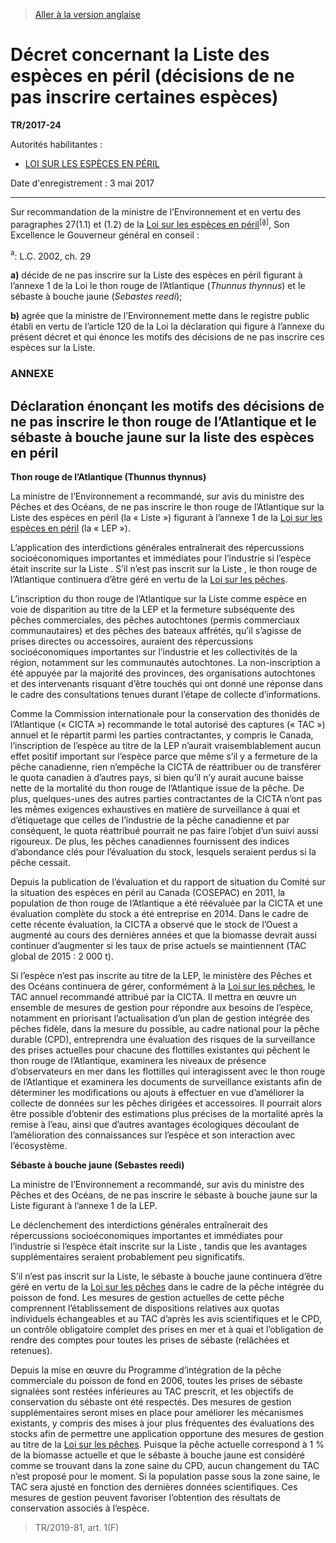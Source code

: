 > [Aller à la version anglaise](/en/Regulations/Statutory%20Instruments/2017/24.md)

# Décret concernant la Liste des espèces en péril (décisions de ne pas inscrire certaines espèces)

**TR/2017-24**

Autorités habilitantes : 
- [LOI SUR LES ESPÈCES EN PÉRIL](/fr/Lois/Lois%20du%20Canada/2002/ch.%2029.md)

Date d'enregistrement : 3 mai 2017

----------

Sur recommandation de la ministre de l’Environnement et en vertu des paragraphes 27(1.1) et (1.2) de la [Loi sur les espèces en péril](/fr/Lois/Lois%20du%20Canada/2002/ch.%2029.md)<sup><a href='#nbp_81000-2-E-RenvoiEvaluation_hq_13194'>[a]</a></sup>, Son Excellence le Gouverneur général en conseil :

<a name='nbp_81000-2-E-RenvoiEvaluation_hq_13194'><sup>a</sup></a>: L.C. 2002, ch. 29<br />

**a)** décide de ne pas inscrire sur la Liste des espèces en péril figurant à l’annexe 1 de la Loi le thon rouge de l’Atlantique (*Thunnus thynnus*) et le sébaste à bouche jaune (*Sebastes reedi*);



**b)** agrée que la ministre de l’Environnement mette dans le registre public établi en vertu de l’article 120 de la Loi la déclaration qui figure à l’annexe du présent décret et qui énonce les motifs des décisions de ne pas inscrire ces espèces sur la Liste.






### **ANNEXE** 
## Déclaration énonçant les motifs des décisions de ne pas inscrire le thon rouge de l’Atlantique et le sébaste à bouche jaune sur la liste des espèces en péril
**Thon rouge de l’Atlantique (Thunnus thynnus)**

La ministre de l’Environnement a recommandé, sur avis du ministre des Pêches et des Océans, de ne pas inscrire le thon rouge de l’Atlantique sur la Liste des espèces en péril (la « Liste ») figurant à l’annexe 1 de la [Loi sur les espèces en péril](/fr/Lois/Lois%20du%20Canada/2002/ch.%2029.md) (la « LEP »).



L’application des interdictions générales entraînerait des répercussions socioéconomiques importantes et immédiates pour l’industrie si l’espèce était inscrite sur la Liste . S’il n’est pas inscrit sur la Liste , le thon rouge de l’Atlantique continuera d’être géré en vertu de la [Loi sur les pêches](/fr/Lois/Lois%20révisées%20du%20Canada/F/F-14.md).



L’inscription du thon rouge de l’Atlantique sur la Liste comme espèce en voie de disparition au titre de la LEP et la fermeture subséquente des pêches commerciales, des pêches autochtones (permis commerciaux communautaires) et des pêches des bateaux affrétés, qu’il s’agisse de prises directes ou accessoires, auraient des répercussions socioéconomiques importantes sur l’industrie et les collectivités de la région, notamment sur les communautés autochtones. La non-inscription a été appuyée par la majorité des provinces, des organisations autochtones et des intervenants risquant d’être touchés qui ont donné une réponse dans le cadre des consultations tenues durant l’étape de collecte d’informations.



Comme la Commission internationale pour la conservation des thonidés de l’Atlantique (« CICTA ») recommande le total autorisé des captures (« TAC ») annuel et le répartit parmi les parties contractantes, y compris le Canada, l’inscription de l’espèce au titre de la LEP n’aurait vraisemblablement aucun effet positif important sur l’espèce parce que même s’il y a fermeture de la pêche canadienne, rien n’empêche la CICTA de réattribuer ou de transférer le quota canadien à d’autres pays, si bien qu’il n’y aurait aucune baisse nette de la mortalité du thon rouge de l’Atlantique issue de la pêche. De plus, quelques-unes des autres parties contractantes de la CICTA n’ont pas les mêmes exigences exhaustives en matière de surveillance à quai et d’étiquetage que celles de l’industrie de la pêche canadienne et par conséquent, le quota réattribué pourrait ne pas faire l’objet d’un suivi aussi rigoureux. De plus, les pêches canadiennes fournissent des indices d’abondance clés pour l’évaluation du stock, lesquels seraient perdus si la pêche cessait.



Depuis la publication de l’évaluation et du rapport de situation du Comité sur la situation des espèces en péril au Canada (COSEPAC) en 2011, la population de thon rouge de l’Atlantique a été réévaluée par la CICTA et une évaluation complète du stock a été entreprise en 2014. Dans le cadre de cette récente évaluation, la CICTA a observé que le stock de l’Ouest a augmenté au cours des dernières années et que la biomasse devrait aussi continuer d’augmenter si les taux de prise actuels se maintiennent (TAC global de 2015 : 2 000 t).



Si l’espèce n’est pas inscrite au titre de la LEP, le ministère des Pêches et des Océans continuera de gérer, conformément à la [Loi sur les pêches](/fr/Lois/Lois%20révisées%20du%20Canada/F/F-14.md), le TAC annuel recommandé attribué par la CICTA. Il mettra en œuvre un ensemble de mesures de gestion pour répondre aux besoins de l’espèce, notamment en priorisant l’actualisation d’un plan de gestion intégrée des pêches fidèle, dans la mesure du possible, au cadre national pour la pêche durable (CPD), entreprendra une évaluation des risques de la surveillance des prises actuelles pour chacune des flottilles existantes qui pêchent le thon rouge de l’Atlantique, examinera les niveaux de présence d’observateurs en mer dans les flottilles qui interagissent avec le thon rouge de l’Atlantique et examinera les documents de surveillance existants afin de déterminer les modifications ou ajouts à effectuer en vue d’améliorer la collecte de données sur les pêches dirigées et accessoires. Il pourrait alors être possible d’obtenir des estimations plus précises de la mortalité après la remise à l’eau, ainsi que d’autres avantages écologiques découlant de l’amélioration des connaissances sur l’espèce et son interaction avec l’écosystème.




**Sébaste à bouche jaune (Sebastes reedi)**

La ministre de l’Environnement a recommandé, sur avis du ministre des Pêches et des Océans, de ne pas inscrire le sébaste à bouche jaune sur la Liste figurant à l’annexe 1 de la LEP.



Le déclenchement des interdictions générales entraînerait des répercussions socioéconomiques importantes et immédiates pour l’industrie si l’espèce était inscrite sur la Liste , tandis que les avantages supplémentaires seraient probablement peu significatifs.



S’il n’est pas inscrit sur la Liste, le sébaste à bouche jaune continuera d’être géré en vertu de la [Loi sur les pêches](/fr/Lois/Lois%20révisées%20du%20Canada/F/F-14.md) dans le cadre de la pêche intégrée du poisson de fond. Les mesures de gestion actuelles de cette pêche comprennent l’établissement de dispositions relatives aux quotas individuels échangeables et au TAC d’après les avis scientifiques et le CPD, un contrôle obligatoire complet des prises en mer et à quai et l’obligation de rendre des comptes pour toutes les prises de sébaste (relâchées et retenues).



Depuis la mise en œuvre du Programme d’intégration de la pêche commerciale du poisson de fond en 2006, toutes les prises de sébaste signalées sont restées inférieures au TAC prescrit, et les objectifs de conservation du sébaste ont été respectés. Des mesures de gestion supplémentaires seront mises en place pour améliorer les mécanismes existants, y compris des mises à jour plus fréquentes des évaluations des stocks afin de permettre une application opportune des mesures de gestion au titre de la [Loi sur les pêches](/fr/Lois/Lois%20révisées%20du%20Canada/F/F-14.md). Puisque la pêche actuelle correspond à 1 % de la biomasse actuelle et que le sébaste à bouche jaune est considéré comme se trouvant dans la zone saine du CPD, aucun changement du TAC n’est proposé pour le moment. Si la population passe sous la zone saine, le TAC sera ajusté en fonction des dernières données scientifiques. Ces mesures de gestion peuvent favoriser l’obtention des résultats de conservation associés à l’espèce.




> TR/2019-81, art. 1(F)


